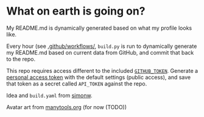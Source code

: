 # What on earth is going on? 

My README.md is dynamically generated based on what my profile looks like. 

Every hour (see [.github/workflows/](.github/workflows), `build.py` is run to
dynamically generate my README.md based on current data from GitHub, and commit
that back to the repo. 

This repo requires access different to the included
[`GITHUB_TOKEN`](https://docs.github.com/en/actions/configuring-and-managing-workflows/authenticating-with-the-github_token#about-the-github_token-secret).
Generate a [personal access
token](https://docs.github.com/en/github/authenticating-to-github/creating-a-personal-access-token)
with the default settings (public access), and save that token as a secret
called `API_TOKEN` against the repo. 

Idea and `build.yaml` from [simonw](https://github.com/simonw). 

Avatar art from [manytools.org](https://manytools.org/hacker-tools/convert-images-to-ascii-art/) (for now (TODO))
